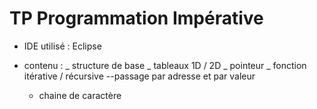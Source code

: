 # TP Programmation Impérative

- IDE utilisé : Eclipse

- contenu :
  _ structure de base
  _ tableaux 1D / 2D
  _ pointeur
  _ fonction itérative / récursive
  --passage par adresse et par valeur
  - chaine de caractère

